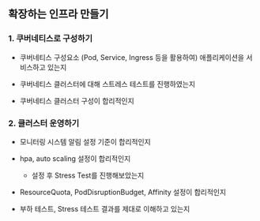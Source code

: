 ## 확장하는 인프라 만들기

### 1. 쿠버네티스로 구성하기
- 쿠버네티스 구성요소 (Pod, Service, Ingress 등을 활용하여) 애플리케이션을 서비스하고 있는지

- 쿠버네티스 클러스터에 대해 스트레스 테스트를 진행하였는지

- 쿠버네티스 클러스터 구성이 합리적인지

### 2. 클러스터 운영하기

- 모니터링 시스템 알림 설정 기준이 합리적인지

- hpa, auto scaling 설정이 합리적인지
    - 설정 후 Stress Test를 진행해보았는지

- ResourceQuota, PodDisruptionBudget, Affinity 설정이 합리적인지

- 부하 테스트, Stress 테스트 결과를 제대로 이해하고 있는지

